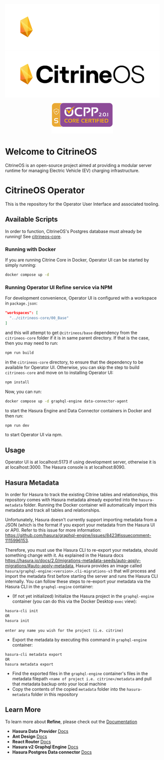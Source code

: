 ![CitrineOS Logo](public/logo_white.png#gh-dark-mode-only)
![CitrineOS Logo](public/logo_black.png#gh-light-mode-only)

<div align="center">
<img src="public/OCPP_201_Logo_core_and_advanced_security.png" alt="CitrineOS Certification Logo" width="200" height="100" />
</div>

# Welcome to CitrineOS

CitrineOS is an open-source project aimed at providing a modular server runtime for managing Electric Vehicle (EV)
charging infrastructure.

# CitrineOS Operator

This is the repository for the Operator User Interface and associated tooling.

## Available Scripts

In order to function, CitrineOS's Postgres database must already be running! See [citrineos-core](https://github.com/citrineos/citrineos-core).

### Running with Docker

If you are running Citrine Core in Docker, Operator UI can be started by simply running:

```bash
docker compose up -d
```

### Running Operator UI Refine service via NPM

For development convenience, Operator UI is configured with a workspace in `package.json`:

```json
"workspaces": [
  "../citrineos-core/00_Base"
]
```

and this will attempt to get `@citrineos/base` dependency from the `citrineos-core` folder if it is in same parent directory.
If that is the case, then you may need to run:

```bash
npm run build
```

in the `citrineos-core` directory, to ensure that the dependency to be available for Operator UI. Otherwise, you can
skip the step to build `citrineos-core` and move on to installing Operator UI:

```bash
npm install
```

Now, you can run:

```bash
docker compose up -d graphql-engine data-connector-agent
```

to start the Hasura Engine and Data Connector containers in Docker and then run:

```bash
npm run dev
```

to start Operator UI via npm.

## Usage

Operator UI is at localhost:5173 if using development server, otherwise it is at localhost:3000.
The Hasura console is at localhost:8090.

## Hasura Metadata

In order for Hasura to track the existing Citrine tables and relationships, this repository comes with Hasura metadata already exported into the `hasura-metadata` folder.
Running the Docker container will automatically import this metadata and track all tables and relationships.

Unfortunately, Hasura doesn't currently support importing metadata from a JSON (which is the format if you export your metadata from the Hasura UI or API).
Refer to this issue for more information: https://github.com/hasura/graphql-engine/issues/8423#issuecomment-1115996153.

Therefore, you must use the Hasura CLI to re-export your metadata, should something change with it. As explained in the Hasura docs https://hasura.io/docs/2.0/migrations-metadata-seeds/auto-apply-migrations/#auto-apply-metadata,
Hasura provides an image called `hasura/graphql-engine:<version>.cli-migrations-v3` that will process and import the metadata first before starting the server and
runs the Hasura CLI internally. You can follow these steps to re-export your metadata via the Hasura CLI in the `graphql-engine` container:

- (If not yet initialized) Initialize the Hasura project in the `graphql-engine` container (you can do this via the Docker Desktop `exec` view):

```
hasura-cli init
OR
hasura init

enter any name you wish for the project (i.e. citrine)
```

- Export the metadata by executing this command in `graphql-engine` container:

```
hasura-cli metadata export
OR
hasura metadata export
```

- Find the exported files in the `graphql-engine` container's files in the metadata filepath `<name of project i.e. citrine>/metadata` and pull that metadata backup onto your local machine
- Copy the contents of the copied `metadata` folder into the `hasura-metadata` folder in this repository

## Learn More

To learn more about **Refine**, please check out the [Documentation](https://refine.dev/docs)

- **Hasura Data Provider** [Docs](https://refine.dev/docs/core/providers/data-provider/#overview)
- **Ant Design** [Docs](https://refine.dev/docs/ui-frameworks/antd/tutorial/)
- **React Router** [Docs](https://refine.dev/docs/core/providers/router-provider/)
- **Hasura v2 Graphql Engine** [Docs](https://hasura.io/docs/2.0/index/)
- **Hasura Postgres Data connector** [Docs](https://hasura.io/docs/2.0/databases/postgres/index/)
